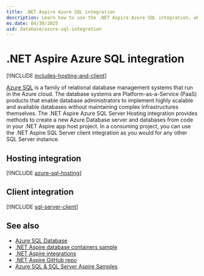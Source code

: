 ```yaml
---
title: .NET Aspire Azure SQL integration
description: Learn how to use the .NET Aspire Azure SQL integration, which includes both hosting and client integrations.
ms.date: 04/30/2025
uid: database/azure-sql-integration
---
```


# .NET Aspire Azure SQL integration

[!INCLUDE [includes-hosting-and-client](../includes/includes-hosting-and-client.md)]

[Azure SQL](https://azure.microsoft.com/products/azure-sql) is a family of relational database management systems that run in the Azure cloud. The database systems are Platform-as-a-Service (PaaS) products that enable database administrators to implement highly scalable and available databases without maintaining complex infrastructures themselves. The .NET Aspire Azure SQL Server Hosting integration provides methods to create a new Azure Database server and databases from code in your .NET Aspire app host project. In a consuming project, you can use the .NET Aspire SQL Server client integration as you would for any other SQL Server instance. 

## Hosting integration

[!INCLUDE [azure-sql-hosting](includes/azure-sql-hosting.md)]

## Client integration

[!INCLUDE [sql-server-client](includes/sql-server-client.md)]

## See also

- [Azure SQL Database](/azure/azure-sql/database)
- [.NET Aspire database containers sample](/samples/dotnet/aspire-samples/aspire-database-containers/)
- [.NET Aspire integrations](../fundamentals/integrations-overview.md)
- [.NET Aspire GitHub repo](https://github.com/dotnet/aspire)
- [Azure SQL & SQL Server Aspire Samples](https://github.com/Azure-Samples/azure-sql-db-aspire)
